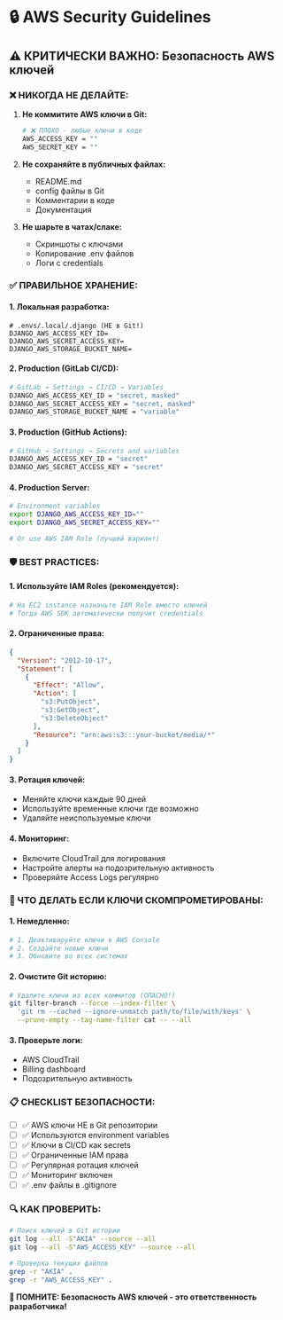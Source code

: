 # 🔒 AWS Security Guidelines

## ⚠️ **КРИТИЧЕСКИ ВАЖНО: Безопасность AWS ключей**

### **❌ НИКОГДА НЕ ДЕЛАЙТЕ:**

1. **Не коммитите AWS ключи в Git:**
   ```bash
   # ❌ ПЛОХО - любые ключи в коде
   AWS_ACCESS_KEY = ""
   AWS_SECRET_KEY = ""
   ```

2. **Не сохраняйте в публичных файлах:**
   - README.md
   - config файлы в Git
   - Комментарии в коде
   - Документация

3. **Не шарьте в чатах/слаке:**
   - Скриншоты с ключами
   - Копирование .env файлов
   - Логи с credentials

### **✅ ПРАВИЛЬНОЕ ХРАНЕНИЕ:**

#### **1. Локальная разработка:**
```env
# .envs/.local/.django (НЕ в Git!)
DJANGO_AWS_ACCESS_KEY_ID=
DJANGO_AWS_SECRET_ACCESS_KEY=
DJANGO_AWS_STORAGE_BUCKET_NAME=
```

#### **2. Production (GitLab CI/CD):**
```bash
# GitLab → Settings → CI/CD → Variables
DJANGO_AWS_ACCESS_KEY_ID = "secret, masked"
DJANGO_AWS_SECRET_ACCESS_KEY = "secret, masked"
DJANGO_AWS_STORAGE_BUCKET_NAME = "variable"
```

#### **3. Production (GitHub Actions):**
```bash
# GitHub → Settings → Secrets and variables
DJANGO_AWS_ACCESS_KEY_ID = "secret"
DJANGO_AWS_SECRET_ACCESS_KEY = "secret"
```

#### **4. Production Server:**
```bash
# Environment variables
export DJANGO_AWS_ACCESS_KEY_ID=""
export DJANGO_AWS_SECRET_ACCESS_KEY=""

# Or use AWS IAM Role (лучший вариант)
```

### **🛡️ BEST PRACTICES:**

#### **1. Используйте IAM Roles (рекомендуется):**
```bash
# На EC2 instance назначьте IAM Role вместо ключей
# Тогда AWS SDK автоматически получит credentials
```

#### **2. Ограниченные права:**
```json
{
  "Version": "2012-10-17",
  "Statement": [
    {
      "Effect": "Allow",
      "Action": [
        "s3:PutObject",
        "s3:GetObject",
        "s3:DeleteObject"
      ],
      "Resource": "arn:aws:s3:::your-bucket/media/*"
    }
  ]
}
```

#### **3. Ротация ключей:**
- Меняйте ключи каждые 90 дней
- Используйте временные ключи где возможно
- Удаляйте неиспользуемые ключи

#### **4. Мониторинг:**
- Включите CloudTrail для логирования
- Настройте алерты на подозрительную активность
- Проверяйте Access Logs регулярно

### **🚨 ЧТО ДЕЛАТЬ ЕСЛИ КЛЮЧИ СКОМПРОМЕТИРОВАНЫ:**

#### **1. Немедленно:**
```bash
# 1. Деактивируйте ключи в AWS Console
# 2. Создайте новые ключи
# 3. Обновите во всех системах
```

#### **2. Очистите Git историю:**
```bash
# Удалите ключи из всех коммитов (ОПАСНО!)
git filter-branch --force --index-filter \
  'git rm --cached --ignore-unmatch path/to/file/with/keys' \
  --prune-empty --tag-name-filter cat -- --all
```

#### **3. Проверьте логи:**
- AWS CloudTrail
- Billing dashboard
- Подозрительную активность

### **📋 CHECKLIST БЕЗОПАСНОСТИ:**

- [ ] ✅ AWS ключи НЕ в Git репозитории
- [ ] ✅ Используются environment variables
- [ ] ✅ Ключи в CI/CD как secrets
- [ ] ✅ Ограниченные IAM права
- [ ] ✅ Регулярная ротация ключей
- [ ] ✅ Мониторинг включен
- [ ] ✅ .env файлы в .gitignore

### **🔍 КАК ПРОВЕРИТЬ:**

```bash
# Поиск ключей в Git истории
git log --all -S"AKIA" --source --all
git log --all -S"AWS_ACCESS_KEY" --source --all

# Проверка текущих файлов
grep -r "AKIA" .
grep -r "AWS_ACCESS_KEY" .
```

**🎯 ПОМНИТЕ: Безопасность AWS ключей - это ответственность разработчика!**
